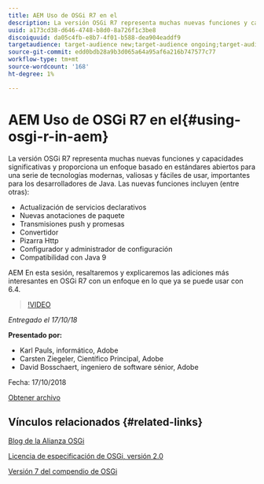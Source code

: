 ```yaml
---
title: AEM Uso de OSGi R7 en el
description: La versión OSGi R7 representa muchas nuevas funciones y capacidades significativas y proporciona un enfoque basado en estándares abiertos para una serie de tecnologías modernas, valiosas y fáciles de usar, importantes para los desarrolladores de Java.
uuid: a173cd38-d646-4748-b8d0-8a726f1c3be8
discoiquuid: da05c4fb-e8b7-4f01-b588-dea904eaddf9
targetaudience: target-audience new;target-audience ongoing;target-audience upgrader
source-git-commit: edd0bdb28a9b3d065a64a95af6a216b747577c77
workflow-type: tm+mt
source-wordcount: '168'
ht-degree: 1%

---
```


# AEM Uso de OSGi R7 en el{#using-osgi-r-in-aem}

La versión OSGi R7 representa muchas nuevas funciones y capacidades significativas y proporciona un enfoque basado en estándares abiertos para una serie de tecnologías modernas, valiosas y fáciles de usar, importantes para los desarrolladores de Java.  Las nuevas funciones incluyen (entre otras):

* Actualización de servicios declarativos
* Nuevas anotaciones de paquete
* Transmisiones push y promesas
* Convertidor
* Pizarra Http
* Configurador y administrador de configuración
* Compatibilidad con Java 9

AEM En esta sesión, resaltaremos y explicaremos las adiciones más interesantes en OSGi R7 con un enfoque en lo que ya se puede usar con 6.4.

>[!VIDEO](https://video.tv.adobe.com/v/25037/?quality=9)

*Entregado el 17/10/18*

**Presentado por:**

* Karl Pauls, informático, Adobe
* Carsten Ziegeler, Científico Principal, Adobe
* David Bosschaert, ingeniero de software sénior, Adobe

Fecha: 17/10/2018

[Obtener archivo](assets/aem-gems-osg-r7inaem-10172018.pdf)

## Vínculos relacionados {#related-links}

[Blog de la Alianza OSGi](https://blog.osgi.org/2018/09/osgi-r7-highlights-blog-series.html)

[Licencia de especificación de OSGi, versión 2.0](https://osgi.org/specification/osgi.core/7.0.0/index.html)

[Versión 7 del compendio de OSGi](https://osgi.org/specification/osgi.cmpn/7.0.0/index.html)

<!--
[Get back to the Overview](https://helpx.adobe.com/experience-manager/kt/eseminars/gems/aem-index.html)
-->

